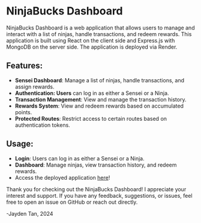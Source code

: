 # NinjaBucks Dashboard
NinjaBucks Dashboard is a web application that allows users to manage and interact with a list of ninjas, handle transactions, and redeem rewards. This application is built using React on the client side and Express.js with MongoDB on the server side. The application is deployed via Render.

## Features:
* **Sensei Dashboard**: Manage a list of ninjas, handle transactions, and assign rewards.
* **Authentication: Users** can log in as either a Sensei or a Ninja.
* **Transaction Management**: View and manage the transaction history.
* **Rewards System**: View and redeem rewards based on accumulated points.
* **Protected Routes**: Restrict access to certain routes based on authentication tokens.

## Usage:
* **Login**: Users can log in as either a Sensei or a Ninja.
* **Dashboard**: Manage ninjas, view transaction history, and redeem rewards.
* Access the deployed application [here](https://ninjabucksdashboard-fjcn.onrender.com)!

Thank you for checking out the NinjaBucks Dashboard! I appreciate your interest and support. If you have any feedback, suggestions, or issues, feel free to open an issue on GitHub or reach out directly. 

\-Jayden Tan, 2024

